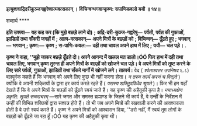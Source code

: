 **इत्युक्त्वाद्रिदरीकुञ्जगह्वरेष्वात्मवत्सकान् ।** **विचिन्वन्भगवान्कृष्ण: सपाणिकवलो ययौ ॥ १४॥** 

शब्दार्थ **** 

**इति उक्त्वा—** **यह कह कर (कि मुझे बछड़े लाने दो)** **; अद्रि-दरी-कुञ्ज-गह्वरेषु—** **पर्वतों, पर्वत की गुफाओं, झाडिय़ों तथा** **सँकरी जगहों में** **; आत्म-वत्सकान्—** **अपने मित्रों के बछड़ों को** **; विचिन्वन्—** **ढूँढ़ते हुए** **; भगवान्—** **भगवान्** **; कृष्ण:—** **कृष्ण** **;** **स-पाणि-कवल:—** **दही तथा चावल अपने हाथ में लिए** **; ययौ—** **चल पड़े।** **.** 

**कृष्ण ने कहा, ''मुझे जाकर बछड़े ढूँढऩे दो। अपने आनन्द में खलल मत डालो।ÓÓ फिर** **हाथ में दही तथा चावल लिए, भगवान् कृष्ण तुरन्त ही अपने मित्रों के बछड़ों को खोजने चल** **पड़े। वे अपने मित्रों को तुष्ट करने के लिए सारे पर्वतों, गुफाओं, झाडिय़ों तथा सँकरे मार्गों में** **खोजने लगे।** **तात्पर्य :** वेद ( *श्वेताश्वतर उपनिषद* ६.८) बलपूर्वक कहते हैं कि भगवान् को अपने लिए कुछ भी नहीं करना होता ( *न तस्य कार्यं करणं च विद्यते* ) क्योंकि वे अपनी शकि्तयों के द्वारा हर कार्य करते रहते हैं ( *परास्य शक्तिॢवविधैव श्रूयते* )। फिर भी हम यहाँ देखते हैं कि वे अपने मित्रों के बछड़ों को ढूँढऩे स्वयं जाते हैं। यह कृष्ण की अहैतुकी कृपा है। *मयाध्यक्षेण प्रकृति: सूयते सचराचरम्* —सारे जगत और समस्त ब्रह्माण्ड के जितने भी कार्य हैं, वे उन्हीं के निर्देशन में उन्हीं की विभिन्न शक्तियों द्वारा सश्पन्न होते हैं। तो भी जब अपने मित्रों की रखवाली करने की आवश्यकता होती है वे उसे स्वयं करते हैं। कृष्ण ने अपने मित्रों को आश्वासन दिया, ''डरो नहीं, मैं स्वयं तुम लोगों के बछड़ों को ढूँढऩे जा रहा हूँ।ÓÓ यह कृष्ण की अहैतुकी कृपा थी।  